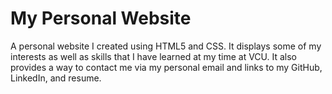 # My Personal Website
A personal website I created using HTML5 and CSS. It displays some of my interests as well as skills that I have learned at my time at VCU. It also provides a way to contact me via my personal email and links to my GitHub, LinkedIn, and resume.
